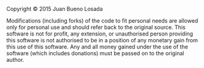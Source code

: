 Copyright © 2015 Juan Bueno Losada

Modifications (including forks) of the code to fit personal needs are allowed only for personal use and should refer back to the original source. This software is not for profit, any extension, or unauthorised person providing this software is not authorised to be in a position of any monetary gain from this use of this software. Any and all money gained under the use of the software (which includes donations) must be passed on to the original author. 

